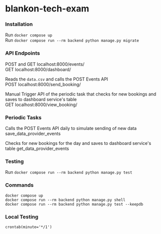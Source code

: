 # blankon-tech-exam

### Installation
Run `docker compose up`  
Run `docker compose run --rm backend python manage.py migrate`  

### API Endpoints
POST and GET localhost:8000/events/  
GET localhost:8000/dashboard/

Reads the `data.csv` and calls the POST Events API  
POST localhost:8000/send_booking/

Manual Trigger API of the periodic task that checks for new bookings and saves to dashboard service's table  
GET localhost:8000/view_booking/

### Periodic Tasks
Calls the POST Events API daily to simulate sending of new data  
save_data_provider_events

Checks for new bookings for the day and saves to dashboard service's table
get_data_provider_events


### Testing
Run `docker compose run --rm backend python manage.py test`

### Commands
```
docker compose up
docker compose run --rm backend python manage.py shell
docker compose run --rm backend python manage.py test --keepdb
```

### Local Testing
```
crontab(minute='*/1')
```

